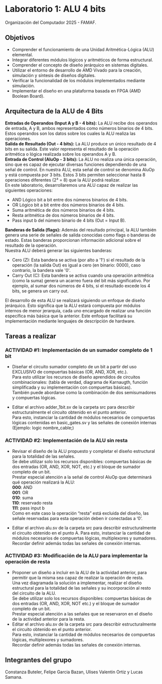 # Laboratorio 1: ALU 4 bits
Organización del Computador 2025 - FAMAF.

## Objetivos
- Comprender el funcionamiento de una Unidad Aritmética-Lógica (ALU) elemental.
- Integrar diferentes módulos lógicos y aritméticos de forma estructural.
- Comprender el concepto de diseño jerárquico en sistemas digitales.
- Utilizar el entorno de desarrollo de AMD Vivado para la creación, simulación y síntesis de diseños digitales.
- Verificar la funcionalidad de los módulos implementados mediante simulación.
- Implementar el diseño en una plataforma basada en FPGA (AMD Boolean Board).  

## Arquitectura de la ALU de 4 Bits  

**Entradas de Operandos (Input A y B - 4 bits):** La ALU recibe dos operandos de
entrada, A y B, ambos representados como números binarios de 4 bits. Estos operandos son los datos sobre los cuales la ALU realiza las operaciones.  
**Salida de Resultado (Out - 4 bits):** La ALU produce un único resultado de 4 bits en
su salida. Este valor representa el resultado de la operación aritmética o lógica
realizada sobre los operandos A y B.  
**Entrada de Control (AluOp - 3 bits):** La ALU no realiza una única operación, sino
que es capaz de ejecutar diversas funciones dependiendo de una señal de control.
En nuestra ALU, esta señal de control se denomina AluOp y está compuesta por 3
bits. Estos 3 bits permiten seleccionar hasta 8 operaciones diferentes (2³ = 8) que la
ALU podrá realizar.  
En este laboratorio, desarrollaremos una ALU capaz de realizar
las siguientes operaciones:
- AND Lógico bit a bit entre dos números binarios de 4 bits.
- OR Lógico bit a bit entre dos números binarios de 4 bits.
- Suma aritmética de dos números binarios de 4 bits.
- Resta aritmética de dos números binarios de 4 bits.
- Pass input b del número binario de 4 bits (Out = Input B).  

**Banderas de Salida (flags):** Además del resultado principal, la ALU también genera
una serie de señales de salida conocidas como flags o banderas de estado. Estas
banderas proporcionan información adicional sobre el resultado de la operación.  
Nuestra ALU deberá generar las siguientes banderas:
- Cero (Z): Esta bandera se activa (por alto a '1') si el resultado de la
operación (la salida Out) es igual a cero (en binario: 0000), caso
contrario, la bandera vale '0'.
- Carry Out (C): Esta bandera se activa cuando una operación
aritmética (como la suma) genera un acarreo fuera del bit más
significativo. Por ejemplo, al sumar dos números de 4 bits, si el
resultado excede los 4 bits, se genera un carry out.  

El desarrollo de esta ALU se realizará siguiendo un enfoque de diseño jerárquico. Esto
significa que la ALU estará compuesta por módulos internos de menor jerarquía, cada uno
encargado de realizar una función específica más básica que la anterior. Este enfoque
facilitará su implementación mediante lenguajes de descripción de hardware.

## Tareas a realizar
### ACTIVIDAD #1: Implementación de un sumador completo de 1 bit

- Diseñar el circuito sumador completo de un bit a partir del uso EXCLUSIVO de compuertas básicas (OR, AND, XOR, etc.).  
Para esto utilizar los recursos de diseño
aprendidos de circuitos combinacionales: (tabla de verdad, diagrama de Karnaugth, función simplificada y su implementación con compuertas básicas).  
También puede abordarse como la combinación de dos semisumadores y compuertas lógicas.  

- Editar el archivo adder_1bit.sv de la carpeta src para describir estructuralmente el circuito obtenido en el punto anterior.  
Para esto, instanciar la cantidad de módulos necesarios de compuertas lógicas contenidas en basic_gates.sv y las señales de conexión internas (Ejemplo: logic nombre_cable;)

### ACTIVIDAD #2: Implementación de la ALU sin resta

- Revisar el diseño de la ALU propuesto y completar el diseño estructural para la totalidad de las señales.  
Se debe utilizar solo los recursos disponibles: compuertas básicas de dos entradas (OR, AND, XOR, NOT, etc.) y el bloque de sumador completo de un bit.  
Prestar especial atención a la señal de control AluOp que determinará qué operación realizará la ALU:  
**000**: AND  
**001**: OR  
**010**: suma  
**110**: reservado resta  
**111**: pass input b  
Como en este caso la operación “resta” está excluida del diseño, las señale reservadas para esta operación deben ir conectadas a ‘0’.

 - Editar el archivo alu.sv de la carpeta src para describir estructuralmente el circuito obtenido en el punto A. Para esto, instanciar la cantidad de módulos necesarios de compuertas lógicas, multiplexores y sumadores.  
 Recordar definir además todas las señales de conexión internas.
 
 ### ACTIVIDAD #3: Modificación de la ALU para implementar la operación de resta

- Proponer un diseño a incluir en la ALU de la actividad anterior, para permitir que la misma sea capaz de realizar la operación de resta.  
Una vez diagramada la solución a implementar, realizar el diseño estructural para la totalidad de las señales y su incorporación al resto del circuito de la ALU.  
Se debe utilizar solo los recursos disponibles: compuertas básicas de dos entradas (OR, AND, XOR, NOT etc.) y el bloque de sumador completo de un bit.  
Prestar especial atención a las señales que se reservaron en el diseño de la actividad anterior para la
resta.
- Editar el archivo alu.sv de la carpeta src para describir estructuralmente el circuito obtenido en el punto anterior.  
Para esto, instanciar la cantidad de módulos necesarios de compuertas lógicas, multiplexores y sumadores.  
Recordar definir además todas las señales de conexión internas.

## Integrantes del grupo
Constanza Buteler, Felipe Garcia Bazan, Ulises Valentin Ortiz y Lucas Samana.
